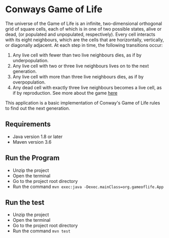 
# Conways Game of Life
The universe of the Game of Life is an infinite, two-dimensional orthogonal grid of square cells, each of which is in one of two possible states, alive or dead, (or populated and unpopulated, respectively). Every cell interacts with its eight neighbours, which are the cells that are horizontally, vertically, or diagonally adjacent. At each step in time, the following transitions occur:
1. Any live cell with fewer than two live neighbours dies, as if by underpopulation.
2. Any live cell with two or three live neighbours lives on to the next generation.
3. Any live cell with more than three live neighbours dies, as if by overpopulation.
4. Any dead cell with exactly three live neighbours becomes a live cell, as if by reproduction.
See more about the game [here](https://en.wikipedia.org/wiki/Conway%27s_Game_of_Life#Examples_of_patterns)

This application is a basic implementation of Conway's Game of Life rules to find out the next generation. 

## Requirements 
* Java version 1.8 or later
* Maven version 3.6

## Run the Program

* Unzip the project 
* Open the terminal
* Go to the project root directory
* Run the command 
  `mvn exec:java -Dexec.mainClass=org.gameoflife.App`

## Run the test 
* Unzip the project 
* Open the terminal
* Go to the project root directory
* Run the command 
`mvn test`
